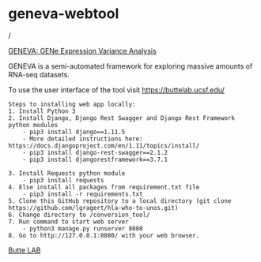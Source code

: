 # geneva-webtool
/


[GENEVA: GENe Expression Variance Analysis](https://buttelab.ucsf.edu/)

GENEVA is a semi-automated framework for exploring massive amounts of RNA-seq datasets. 

To use the user interface of the tool visit https://buttelab.ucsf.edu/

```
Steps to installing web app locally:
1. Install Python 3
2. Install Django, Django Rest Swagger and Django Rest Framework python modules
    - pip3 install django==1.11.5
    - More detailed instructions here: https://docs.djangoproject.com/en/1.11/topics/install/
    - pip3 install django-rest-swagger==2.1.2
    - pip3 install djangorestframework==3.7.1

3. Install Requests python module
    - pip3 install requests
4. Else install all packages from requirement.txt file
	- pip3 install -r requirements.txt    
5. Clone this GitHub repository to a local directory (git clone https://github.com/lgragert/hla-who-to-unos.git)
6. Change directory to /conversion_tool/
7. Run command to start web server  
    - python3 manage.py runserver 8080  
8. Go to http://127.0.0.1:8080/ with your web browser. 

```


[Butte LAB](https://buttelab.ucsf.edu/)